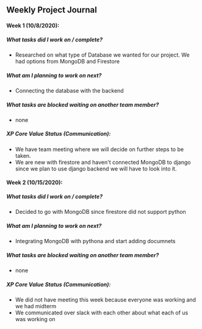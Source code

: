 ## Weekly Project Journal

#### Week 1 (10/8/2020):

##### What tasks did I work on / complete?
- Researched on what type of Database we wanted for our project. We had options from MongoDB and Firestore

##### What am I planning to work on next?
- Connecting the database with the backend

##### What tasks are blocked waiting on another team member?
- none

##### XP Core Value Status (Communication):
- We have team meeting where we will decide on further steps to be taken.
- We are new with firestore and haven't connected MongoDB to django since we plan to use django backend we will have to look into it.

#### Week 2 (10/15/2020):

##### What tasks did I work on / complete?
- Decided to go with MongoDB since firestore did not support python
##### What am I planning to work on next?
- Integrating MongoDB with pythona and start adding documnets

##### What tasks are blocked waiting on another team member?
- none

##### XP Core Value Status (Communication):
- We did not have meeting this week because everyone was working and we had midterm
- We communicated over slack with each other about what each of us was working on